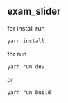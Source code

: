 ## exam_slider


for install run
```
yarn install
```

for run
```
yarn run dev
```
or
```
yarn run build
```
